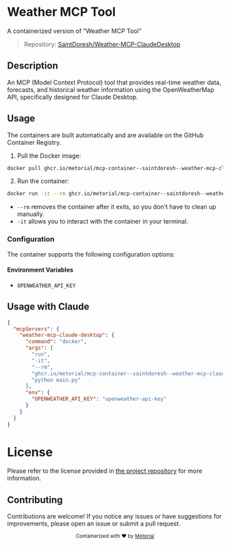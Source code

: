 
# Weather MCP Tool

A containerized version of "Weather MCP Tool"

> Repository: [SaintDoresh/Weather-MCP-ClaudeDesktop](https://github.com/SaintDoresh/Weather-MCP-ClaudeDesktop)

## Description

An MCP (Model Context Protocol) tool that provides real-time weather data, forecasts, and historical weather information using the OpenWeatherMap API, specifically designed for Claude Desktop.


## Usage

The containers are built automatically and are available on the GitHub Container Registry.

1. Pull the Docker image:

```bash
docker pull ghcr.io/metorial/mcp-container--saintdoresh--weather-mcp-claudedesktop--weather-mcp-claude-desktop
```

2. Run the container:

```bash
docker run -it --rm ghcr.io/metorial/mcp-container--saintdoresh--weather-mcp-claudedesktop--weather-mcp-claude-desktop 
```

- `--rm` removes the container after it exits, so you don't have to clean up manually.
- `-it` allows you to interact with the container in your terminal.


### Configuration

The container supports the following configuration options:




#### Environment Variables

- `OPENWEATHER_API_KEY`




## Usage with Claude

```json
{
  "mcpServers": {
    "weather-mcp-claude-desktop": {
      "command": "docker",
      "args": [
        "run",
        "-it",
        "--rm",
        "ghcr.io/metorial/mcp-container--saintdoresh--weather-mcp-claudedesktop--weather-mcp-claude-desktop",
        "python main.py"
      ],
      "env": {
        "OPENWEATHER_API_KEY": "openweather-api-key"
      }
    }
  }
}
```

# License

Please refer to the license provided in [the project repository](https://github.com/SaintDoresh/Weather-MCP-ClaudeDesktop) for more information.

## Contributing

Contributions are welcome! If you notice any issues or have suggestions for improvements, please open an issue or submit a pull request.

<div align="center">
  <sub>Containerized with ❤️ by <a href="https://metorial.com">Metorial</a></sub>
</div>
  